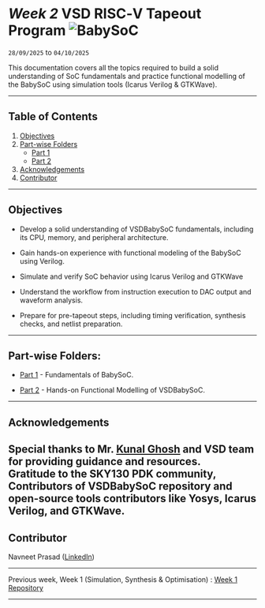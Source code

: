# *Week 2* VSD RISC‑V Tapeout Program ![BabySoC](https://img.shields.io/badge/SoC_Research_%26_Hands_On-Done-darkgreen)

`28/09/2025` to `04/10/2025`

This documentation covers all the topics required to build a solid understanding of SoC fundamentals and practice functional modelling of the BabySoC using simulation tools (Icarus Verilog & GTKWave). 

---

## Table of Contents
  
1. [Objectives](#objectives)  
2. [Part-wise Folders](#part-wise-folders)
    - [Part 1](https://github.com/navneetprasad1311/vsd-soc-pgrm-w2/blob/main/Part1)
    - [Part 2](https://github.com/navneetprasad1311/vsd-soc-pgrm-w2/blob/main/Part2)
3. [Acknowledgements](#acknowledgements)  
4. [Contributor](#contributor)

---

## Objectives

- Develop a solid understanding of VSDBabySoC fundamentals, including its CPU, memory, and peripheral architecture.

- Gain hands-on experience with functional modeling of the BabySoC using Verilog.

- Simulate and verify SoC behavior using Icarus Verilog and GTKWave

- Understand the workflow from instruction execution to DAC output and waveform analysis.

- Prepare for pre-tapeout steps, including timing verification, synthesis checks, and netlist preparation.

---

## Part-wise Folders:

- [Part 1](https://github.com/navneetprasad1311/vsd-soc-pgrm-w2/tree/main/Part1/README.md) - Fundamentals of BabySoC.

- [Part 2](https://github.com/navneetprasad1311/vsd-soc-pgrm-w2/tree/main/Part2/README.md) - Hands-on Functional Modelling of VSDBabySoC.

---

## Acknowledgements

Special thanks to Mr. [Kunal Ghosh](https://in.linkedin.com/in/kunal-ghosh-vlsisystemdesign-com-28084836) and VSD team for providing guidance and resources.  
Gratitude to the SKY130 PDK community, Contributors of VSDBabySoC repository and open-source tools contributors like Yosys, Icarus Verilog, and GTKWave.
---

## Contributor
  Navneet Prasad ([LinkedIn](https://linkedin.com/in/navneetprasad1311)) 

---

Previous week, Week 1 (Simulation, Synthesis & Optimisation) : [Week 1 Repository](https://github.com/navneetprasad1311/vsd-soc-pgrm-w1)

---